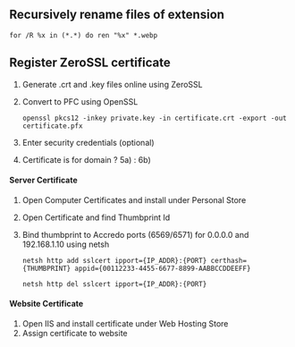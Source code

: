 ## Recursively rename files of extension
`for /R %x in (*.*) do ren "%x" *.webp`


## Register ZeroSSL certificate
1. Generate .crt and .key files online using ZeroSSL
2. Convert to PFC using OpenSSL

    `openssl pkcs12 -inkey private.key -in certificate.crt -export -out certificate.pfx`

3. Enter security credentials (optional)
4. Certificate is for domain ? 5a) : 6b)


#### Server Certificate 
1. Open Computer Certificates and install under Personal Store
2. Open Certificate and find Thumbprint Id
3. Bind thumbprint to Accredo ports (6569/6571) for 0.0.0.0 and 192.168.1.10 using netsh

    `netsh http add sslcert ipport={IP_ADDR}:{PORT} certhash={THUMBPRINT} appid={00112233-4455-6677-8899-AABBCCDDEEFF}`

    `netsh http del sslcert ipport={IP_ADDR}:{PORT}`

#### Website Certificate
1. Open IIS and install certificate under Web Hosting Store
2. Assign certificate to website
